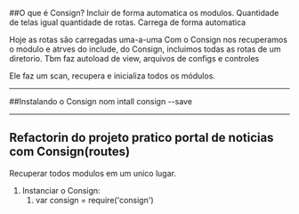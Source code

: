 ##O que é Consign?
Incluir de forma automatica os modulos.
Quantidade de telas igual quantidade de rotas.
Carrega de forma automatica

Hoje as rotas são carregadas uma-a-uma
Com o Consign nos recuperamos o modulo e atrves do include, do Consign, incluimos todas as rotas de um diretorio.
Tbm faz autoload de view, arquivos de configs e controles

Ele faz um scan, recupera e inicializa todos os módulos.

---
##Instalando o Consign
nom intall consign --save

---
## Refactorin do projeto pratico portal de noticias com Consign(routes)
Recuperar todos modulos em um unico lugar.

1. Instanciar o Consign:
   1. var consign = require('consign')
